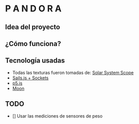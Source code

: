 # P A N D O R A

## Idea del proyecto

## ¿Cómo funciona?

## Tecnología usadas

- Todas las texturas fueron tomadas de: [Solar System Scope](https://www.solarsystemscope.com/textures)
- [Sails.js + Sockets](http://sailsjs.com)
- [p5.js](https://p5js.org)
- [Moon](http://moonjs.ga)

## TODO

- [] Usar las mediciones de sensores de peso  